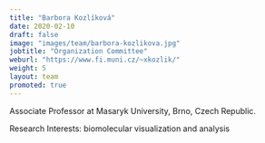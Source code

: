 ```yaml
---
title: "Barbora Kozlíková"
date: 2020-02-10
draft: false
image: "images/team/barbora-kozlikova.jpg"
jobtitle: "Organization Committee"
weburl: "https://www.fi.muni.cz/~xkozlik/"
weight: 5
layout: team
promoted: true
---
```


Associate Professor at Masaryk University, Brno, Czech Republic. 

Research Interests: biomolecular visualization and analysis